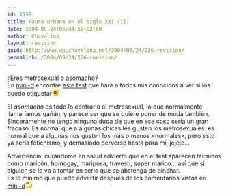 ```yaml
---
id: 1158
title: Fauna urbana en el siglo XXI (ii)
date: 2004-09-24T06:44:58+02:00
author: Chavalina
layout: revision
guid: http://www.wp.chavalina.net/2004/09/24/226-revision/
permalink: /2004/09/24/226-revision/
---
```

&iquest;Eres metrosexual o <a href="http://www.asomacho.com/" target="_blank">asomacho</a>?  
En <a href="http://www.minid.net" target="_blank">mini-d</a> encontré <a href="http://www.minid.net/archivos/categorias/curiosidades/asedio_metrosexual.php" target="_blank">este test</a> que haré a todos mis conocidos a ver si los puedo etiquetar![emo](/imagenes/emoticonos/risa.gif) 

El _asomacho_ es todo lo contrario al metrosexual, lo que normalmente llamar&iacute;amos ga&ntilde;án, y parece ser que se quiere poner de moda también. Sinceramente no tengo ninguna duda de que en ese caso ser&iacute;a un gran fracaso. Es normal que a algunas chicas les gusten los metrosexuales, es normal que a algunas nos gusten los más o menos «normales», pero esto ya ser&iacute;a fetichismo, y demasiado perverso hasta para m&iacute;, jejeje…

Advertencia: curándome en salud advierto que en el test aparecen términos como maricón, homogay, mariposa, travesti, super marico… as&iacute; que si alguien se lo va a tomar en serio que se abstenga de pinchar.  
Es lo m&iacute;nimo que puedo advertir después de los comentarios vistos en <a href="http://www.minid.net/archivos/categorias/curiosidades/asedio_metrosexual.php" target="_blank">mini-d</a>![emo](/imagenes/emoticonos/pensativo.gif)
